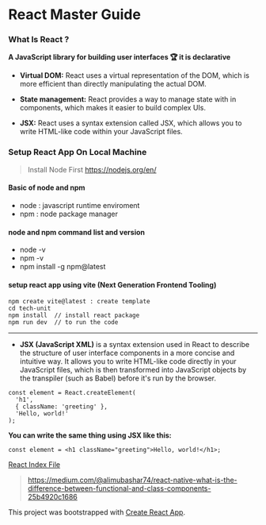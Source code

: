 # React Master Guide

### What Is React ?

**A JavaScript library for building user interfaces &#127942; it is declarative** 

- **Virtual DOM:** React uses a virtual representation of the DOM, which is more efficient than directly manipulating the actual DOM.

- **State management:** React provides a way to manage state with in components, which makes it easier to build complex UIs.

- **JSX:** React uses a syntax extension called JSX, which allows you to write HTML-like code within your JavaScript files.



### Setup React App On Local Machine 

> Install Node First https://nodejs.org/en/

#### Basic of node and npm

- node : javascript runtime enviroment
- npm : node package manager

#### node and npm command list and version

- node -v
- npm -v  
- npm install -g npm@latest 

#### setup react app using vite (Next Generation Frontend Tooling)

```
npm create vite@latest : create template
cd tech-unit 
npm install  // install react package
npm run dev  // to run the code
```

<hr> 

- **JSX (JavaScript XML)** is a syntax extension used in React to describe the structure of user interface components in a more concise and intuitive way. It allows you to write HTML-like code directly in your JavaScript files, which is then transformed into JavaScript objects by the transpiler (such as Babel) before it's run by the browser.


```
const element = React.createElement(
  'h1',
  { className: 'greeting' },
  'Hello, world!'
);
```

**You can write the same thing using JSX like this:**

```
const element = <h1 className="greeting">Hello, world!</h1>;
```

<a href="root.js">React Index File</a>


> https://medium.com/@alimubashar74/react-native-what-is-the-difference-between-functional-and-class-components-25b4920c1686

This project was bootstrapped with [Create React App](https://github.com/facebook/create-react-app).

